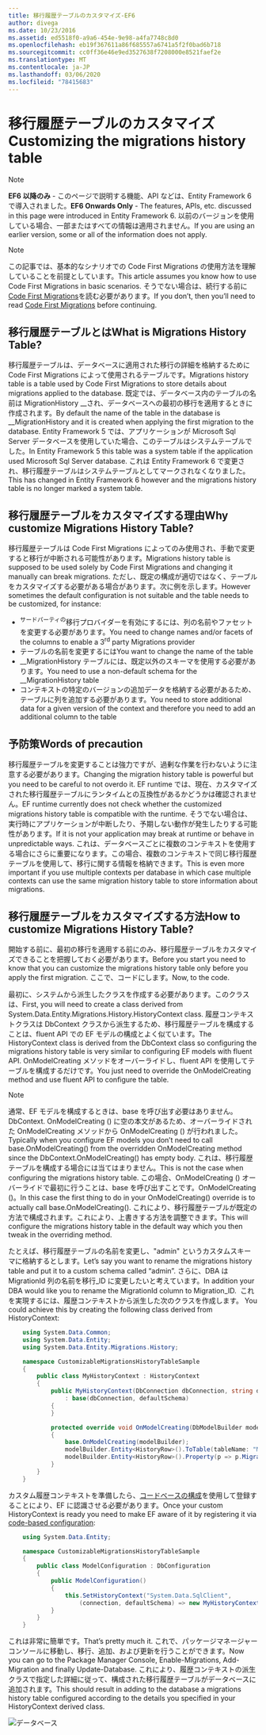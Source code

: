 ```yaml
---
title: 移行履歴テーブルのカスタマイズ-EF6
author: divega
ms.date: 10/23/2016
ms.assetid: ed5518f0-a9a6-454e-9e98-a4fa7748c8d0
ms.openlocfilehash: eb19f367611a86f685557a6741a5f2f0bad6b718
ms.sourcegitcommit: cc0ff36e46e9ed3527638f7208000e8521faef2e
ms.translationtype: MT
ms.contentlocale: ja-JP
ms.lasthandoff: 03/06/2020
ms.locfileid: "78415683"
---
```

# <a name="customizing-the-migrations-history-table"></a><span data-ttu-id="037b0-102">移行履歴テーブルのカスタマイズ</span><span class="sxs-lookup"><span data-stu-id="037b0-102">Customizing the migrations history table</span></span>
> [!NOTE]
> <span data-ttu-id="037b0-103">**EF6 以降のみ** - このページで説明する機能、API などは、Entity Framework 6 で導入されました。</span><span class="sxs-lookup"><span data-stu-id="037b0-103">**EF6 Onwards Only** - The features, APIs, etc. discussed in this page were introduced in Entity Framework 6.</span></span> <span data-ttu-id="037b0-104">以前のバージョンを使用している場合、一部またはすべての情報は適用されません。</span><span class="sxs-lookup"><span data-stu-id="037b0-104">If you are using an earlier version, some or all of the information does not apply.</span></span>

> [!NOTE]
> <span data-ttu-id="037b0-105">この記事では、基本的なシナリオでの Code First Migrations の使用方法を理解していることを前提としています。</span><span class="sxs-lookup"><span data-stu-id="037b0-105">This article assumes you know how to use Code First Migrations in basic scenarios.</span></span> <span data-ttu-id="037b0-106">そうでない場合は、続行する前に[Code First Migrations](~/ef6/modeling/code-first/migrations/index.md)を読む必要があります。</span><span class="sxs-lookup"><span data-stu-id="037b0-106">If you don’t, then you’ll need to read [Code First Migrations](~/ef6/modeling/code-first/migrations/index.md) before continuing.</span></span>

## <a name="what-is-migrations-history-table"></a><span data-ttu-id="037b0-107">移行履歴テーブルとは</span><span class="sxs-lookup"><span data-stu-id="037b0-107">What is Migrations History Table?</span></span>

<span data-ttu-id="037b0-108">移行履歴テーブルは、データベースに適用された移行の詳細を格納するために Code First Migrations によって使用されるテーブルです。</span><span class="sxs-lookup"><span data-stu-id="037b0-108">Migrations history table is a table used by Code First Migrations to store details about migrations applied to the database.</span></span> <span data-ttu-id="037b0-109">既定では、データベース内のテーブルの名前は MigrationHistory \_\_され、データベースへの最初の移行を適用するときに作成されます。</span><span class="sxs-lookup"><span data-stu-id="037b0-109">By default the name of the table in the database is \_\_MigrationHistory and it is created when applying the first migration to the database.</span></span> <span data-ttu-id="037b0-110">Entity Framework 5 では、アプリケーションが Microsoft Sql Server データベースを使用していた場合、このテーブルはシステムテーブルでした。</span><span class="sxs-lookup"><span data-stu-id="037b0-110">In Entity Framework 5 this table was a system table if the application used Microsoft Sql Server database.</span></span> <span data-ttu-id="037b0-111">これは Entity Framework 6 で変更され、移行履歴テーブルはシステムテーブルとしてマークされなくなりました。</span><span class="sxs-lookup"><span data-stu-id="037b0-111">This has changed in Entity Framework 6 however and the migrations history table is no longer marked a system table.</span></span>

## <a name="why-customize-migrations-history-table"></a><span data-ttu-id="037b0-112">移行履歴テーブルをカスタマイズする理由</span><span class="sxs-lookup"><span data-stu-id="037b0-112">Why customize Migrations History Table?</span></span>

<span data-ttu-id="037b0-113">移行履歴テーブルは Code First Migrations によってのみ使用され、手動で変更すると移行が中断される可能性があります。</span><span class="sxs-lookup"><span data-stu-id="037b0-113">Migrations history table is supposed to be used solely by Code First Migrations and changing it manually can break migrations.</span></span> <span data-ttu-id="037b0-114">ただし、既定の構成が適切ではなく、テーブルをカスタマイズする必要がある場合があります。次に例を示します。</span><span class="sxs-lookup"><span data-stu-id="037b0-114">However sometimes the default configuration is not suitable and the table needs to be customized, for instance:</span></span>

-   <span data-ttu-id="037b0-115"><sup>サードパーティの</sup>移行プロバイダーを有効にするには、列の名前やファセットを変更する必要があります。</span><span class="sxs-lookup"><span data-stu-id="037b0-115">You need to change names and/or facets of the columns to enable a 3<sup>rd</sup> party Migrations provider</span></span>
-   <span data-ttu-id="037b0-116">テーブルの名前を変更するには</span><span class="sxs-lookup"><span data-stu-id="037b0-116">You want to change the name of the table</span></span>
-   <span data-ttu-id="037b0-117">\_\_MigrationHistory テーブルには、既定以外のスキーマを使用する必要があります。</span><span class="sxs-lookup"><span data-stu-id="037b0-117">You need to use a non-default schema for the \_\_MigrationHistory table</span></span>
-   <span data-ttu-id="037b0-118">コンテキストの特定のバージョンの追加データを格納する必要があるため、テーブルに列を追加する必要があります。</span><span class="sxs-lookup"><span data-stu-id="037b0-118">You need to store additional data for a given version of the context and therefore you need to add an additional column to the table</span></span>

## <a name="words-of-precaution"></a><span data-ttu-id="037b0-119">予防策</span><span class="sxs-lookup"><span data-stu-id="037b0-119">Words of precaution</span></span>

<span data-ttu-id="037b0-120">移行履歴テーブルを変更することは強力ですが、過剰な作業を行わないように注意する必要があります。</span><span class="sxs-lookup"><span data-stu-id="037b0-120">Changing the migration history table is powerful but you need to be careful to not overdo it.</span></span> <span data-ttu-id="037b0-121">EF runtime では、現在、カスタマイズされた移行履歴テーブルにランタイムとの互換性があるかどうかは確認されません。</span><span class="sxs-lookup"><span data-stu-id="037b0-121">EF runtime currently does not check whether the customized migrations history table is compatible with the runtime.</span></span> <span data-ttu-id="037b0-122">そうでない場合は、実行時にアプリケーションが中断したり、予期しない動作が発生したりする可能性があります。</span><span class="sxs-lookup"><span data-stu-id="037b0-122">If it is not your application may break at runtime or behave in unpredictable ways.</span></span> <span data-ttu-id="037b0-123">これは、データベースごとに複数のコンテキストを使用する場合にさらに重要になります。この場合、複数のコンテキストで同じ移行履歴テーブルを使用して、移行に関する情報を格納できます。</span><span class="sxs-lookup"><span data-stu-id="037b0-123">This is even more important if you use multiple contexts per database in which case multiple contexts can use the same migration history table to store information about migrations.</span></span>

## <a name="how-to-customize-migrations-history-table"></a><span data-ttu-id="037b0-124">移行履歴テーブルをカスタマイズする方法</span><span class="sxs-lookup"><span data-stu-id="037b0-124">How to customize Migrations History Table?</span></span>

<span data-ttu-id="037b0-125">開始する前に、最初の移行を適用する前にのみ、移行履歴テーブルをカスタマイズできることを把握しておく必要があります。</span><span class="sxs-lookup"><span data-stu-id="037b0-125">Before you start you need to know that you can customize the migrations history table only before you apply the first migration.</span></span> <span data-ttu-id="037b0-126">ここで、コードにします。</span><span class="sxs-lookup"><span data-stu-id="037b0-126">Now, to the code.</span></span>

<span data-ttu-id="037b0-127">最初に、システムから派生したクラスを作成する必要があります。このクラスは、</span><span class="sxs-lookup"><span data-stu-id="037b0-127">First, you will need to create a class derived from System.Data.Entity.Migrations.History.HistoryContext class.</span></span> <span data-ttu-id="037b0-128">履歴コンテキストクラスは DbContext クラスから派生するため、移行履歴テーブルを構成することは、fluent API での EF モデルの構成とよく似ています。</span><span class="sxs-lookup"><span data-stu-id="037b0-128">The HistoryContext class is derived from the DbContext class so configuring the migrations history table is very similar to configuring EF models with fluent API.</span></span> <span data-ttu-id="037b0-129">OnModelCreating メソッドをオーバーライドし、fluent API を使用してテーブルを構成するだけです。</span><span class="sxs-lookup"><span data-stu-id="037b0-129">You just need to override the OnModelCreating method and use fluent API to configure the table.</span></span>

>[!NOTE]
> <span data-ttu-id="037b0-130">通常、EF モデルを構成するときは、base を呼び出す必要はありません。DbContext. OnModelCreating () に空の本文があるため、オーバーライドされた OnModelCreating メソッドから OnModelCreating () が行われました。</span><span class="sxs-lookup"><span data-stu-id="037b0-130">Typically when you configure EF models you don’t need to call base.OnModelCreating() from the overridden OnModelCreating method since the DbContext.OnModelCreating() has empty body.</span></span> <span data-ttu-id="037b0-131">これは、移行履歴テーブルを構成する場合には当てはまりません。</span><span class="sxs-lookup"><span data-stu-id="037b0-131">This is not the case when configuring the migrations history table.</span></span> <span data-ttu-id="037b0-132">この場合、OnModelCreating () オーバーライドで最初に行うことは、base を呼び出すことです。OnModelCreating ()。</span><span class="sxs-lookup"><span data-stu-id="037b0-132">In this case the first thing to do in your OnModelCreating() override is to actually call base.OnModelCreating().</span></span> <span data-ttu-id="037b0-133">これにより、移行履歴テーブルが既定の方法で構成されます。これにより、上書きする方法を調整できます。</span><span class="sxs-lookup"><span data-stu-id="037b0-133">This will configure the migrations history table in the default way which you then tweak in the overriding method.</span></span>

<span data-ttu-id="037b0-134">たとえば、移行履歴テーブルの名前を変更し、"admin" というカスタムスキーマに格納するとします。</span><span class="sxs-lookup"><span data-stu-id="037b0-134">Let’s say you want to rename the migrations history table and put it to a custom schema called “admin”.</span></span> <span data-ttu-id="037b0-135">さらに、DBA は MigrationId 列の名前を移行\_ID に変更したいと考えています。</span><span class="sxs-lookup"><span data-stu-id="037b0-135">In addition your DBA would like you to rename the MigrationId column to Migration\_ID.</span></span> <span data-ttu-id="037b0-136"> これを実現するには、履歴コンテキストから派生した次のクラスを作成します。</span><span class="sxs-lookup"><span data-stu-id="037b0-136"> You could achieve this by creating the following class derived from HistoryContext:</span></span>

``` csharp
    using System.Data.Common;
    using System.Data.Entity;
    using System.Data.Entity.Migrations.History;

    namespace CustomizableMigrationsHistoryTableSample
    {
        public class MyHistoryContext : HistoryContext
        {
            public MyHistoryContext(DbConnection dbConnection, string defaultSchema)
                : base(dbConnection, defaultSchema)
            {
            }

            protected override void OnModelCreating(DbModelBuilder modelBuilder)
            {
                base.OnModelCreating(modelBuilder);
                modelBuilder.Entity<HistoryRow>().ToTable(tableName: "MigrationHistory", schemaName: "admin");
                modelBuilder.Entity<HistoryRow>().Property(p => p.MigrationId).HasColumnName("Migration_ID");
            }
        }
    }
```

<span data-ttu-id="037b0-137">カスタム履歴コンテキストを準備したら、[コードベースの構成](https://msdn.com/data/jj680699)を使用して登録することにより、EF に認識させる必要があります。</span><span class="sxs-lookup"><span data-stu-id="037b0-137">Once your custom HistoryContext is ready you need to make EF aware of it by registering it via [code-based configuration](https://msdn.com/data/jj680699):</span></span>

``` csharp
    using System.Data.Entity;

    namespace CustomizableMigrationsHistoryTableSample
    {
        public class ModelConfiguration : DbConfiguration
        {
            public ModelConfiguration()
            {
                this.SetHistoryContext("System.Data.SqlClient",
                    (connection, defaultSchema) => new MyHistoryContext(connection, defaultSchema));
            }
        }
    }
```

<span data-ttu-id="037b0-138">これは非常に簡単です。</span><span class="sxs-lookup"><span data-stu-id="037b0-138">That’s pretty much it.</span></span> <span data-ttu-id="037b0-139">これで、パッケージマネージャーコンソールに移動し、移行、追加、および更新を行うことができます。</span><span class="sxs-lookup"><span data-stu-id="037b0-139">Now you can go to the Package Manager Console, Enable-Migrations, Add-Migration and finally Update-Database.</span></span> <span data-ttu-id="037b0-140">これにより、履歴コンテキストの派生クラスで指定した詳細に従って、構成された移行履歴テーブルがデータベースに追加されます。</span><span class="sxs-lookup"><span data-stu-id="037b0-140">This should result in adding to the database a migrations history table configured according to the details you specified in your HistoryContext derived class.</span></span>

![データベース](~/ef6/media/database.png)
